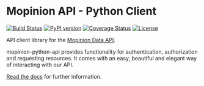 # Mopinion API - Python Client

[![Build Status](https://travis-ci.org/mopinion/api-python.svg?branch=master)](https://travis-ci.org/mopinion/api-python)
[![PyPI version](https://badge.fury.io/py/mopinion-api.svg)](https://badge.fury.io/py/mopinion-api)
[![Coverage Status](https://coveralls.io/repos/github/mopinion/api-python/badge.svg?branch=master)](https://coveralls.io/github/mopinion/api-python?branch=master)
[![License](https://img.shields.io/badge/License-MIT-yellow.svg)](https://github.com/mopinion/mopinion-python-api/blob/master/LICENSE)


API client library for the [Mopinion Data API](https://developer.mopinion.com/api/). 

mopinion-python-api provides functionality for authentication, authorization and requesting resources.
It comes with an easy, beautiful and elegant way of interacting with our API.

[Read the docs](https://mopinion-python-api.readthedocs.org/) for further information.
